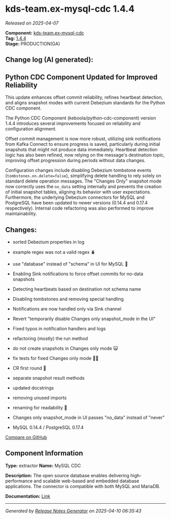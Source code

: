 #  kds-team.ex-mysql-cdc 1.4.4

_Released on 2025-04-07_

**Component:** [kds-team.ex-mysql-cdc](https://github.com/keboola/python-cdc-component)  
**Tag:** [1.4.4](https://github.com/keboola/python-cdc-component/releases/tag/1.4.4)  
**Stage:** PRODUCTION(GA)


## Change log (AI generated):
## Python CDC Component Updated for Improved Reliability

This update enhances offset commit reliability, refines heartbeat detection, and aligns snapshot modes with current Debezium standards for the Python CDC component.

The Python CDC Component (keboola/python-cdc-component) version 1.4.4 introduces several improvements focused on reliability and configuration alignment.

Offset commit management is now more robust, utilizing sink notifications from Kafka Connect to ensure progress is saved, particularly during initial snapshots that might not produce data immediately. Heartbeat detection logic has also been refined, now relying on the message's destination topic, improving offset progression during periods without data changes.

Configuration changes include disabling Debezium tombstone events (`tombstones.on.delete=false`), simplifying delete handling to rely solely on standard delete operation messages. The "Changes Only" snapshot mode now correctly uses the `no_data` setting internally and prevents the creation of initial snapshot tables, aligning its behavior with user expectations. Furthermore, the underlying Debezium connectors for MySQL and PostgreSQL have been updated to newer versions (0.14.4 and 0.17.4 respectively). Internal code refactoring was also performed to improve maintainability.



## Changes:



- sorted Debezium properties in log 




- example regex was not a valid regex 🪲 




- use "database" instead of "schema" in UI for MySQL 🐬 




- Enabling Sink notifications to force offset commits for no-data snapshots 




- Detecting heartbeats based on destination not schema name 




- Disabling tombstones and removing special handling 




- Notifications are now handled only via Sink channel 




- Revert "temporarily disable Changes only snapshot_mode in the UI" 




- Fixed typos in notification handlers and logs 




- refactoring (mostly) the run method 




- do not create snapshots in Changes only mode 🙀 




- fix tests for fixed Changes only mode 👷‍♂️ 




- CR first round 🥊 




- separate snapshot result methods 




- updated docstrings 




- removing unused imports 




- renaming for readability 👀 




- Changes only snapshot_mode in UI passes "no_data" instead of "never" 




- MySQL 0.14.4 / PostgreSQL 0.17.4 



[Compare on GitHub](https://github.com/keboola/python-cdc-component/compare/1.4.3...1.4.4)



## Component Information
**Type:** extractor
**Name:** MySQL CDC

**Description:** The open source database enables delivering high-performance and scalable web-based and embedded database applications. The connector is compatible with both MySQL and MariaDB.


**Documentation:** [Link](https://help.keboola.com/components/extractors/database/mysql/#mysql-log-based-cdc)



---
_Generated by [Release Notes Generator](https://github.com/keboola/release-notes-generator)
on 2025-04-10 06:35:43_